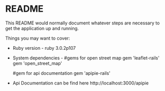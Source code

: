 # README

This README would normally document whatever steps are necessary to get the
application up and running.

Things you may want to cover:

* Ruby version - ruby 3.0.2p107

* System dependencies - 
    #gems for open street map
    gem 'leaflet-rails'
    gem 'open_street_map'

    #gem for api documentation
    gem 'apipie-rails'

* Api Documentation can be find here
    http://localhost:3000/apipie